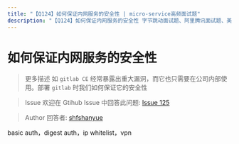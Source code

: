 ```yaml
---
title: "【Q124】如何保证内网服务的安全性 | micro-service高频面试题"
description: "【Q124】如何保证内网服务的安全性 字节跳动面试题、阿里腾讯面试题、美团小米面试题。"
---
```


# 如何保证内网服务的安全性

> 更多描述
> 如 `gitlab CE` 经常暴露出重大漏洞，而它也只需要在公司内部使用。部署 `gitlab` 时我们如何保证它的安全性

> Issue
> 欢迎在 Gtihub Issue 中回答此问题: [Issue 125](https://github.com/shfshanyue/Daily-Question/issues/125)

> Author
> 回答者: [shfshanyue](https://github.com/shfshanyue)

basic auth，digest auth，ip whitelist，vpn
